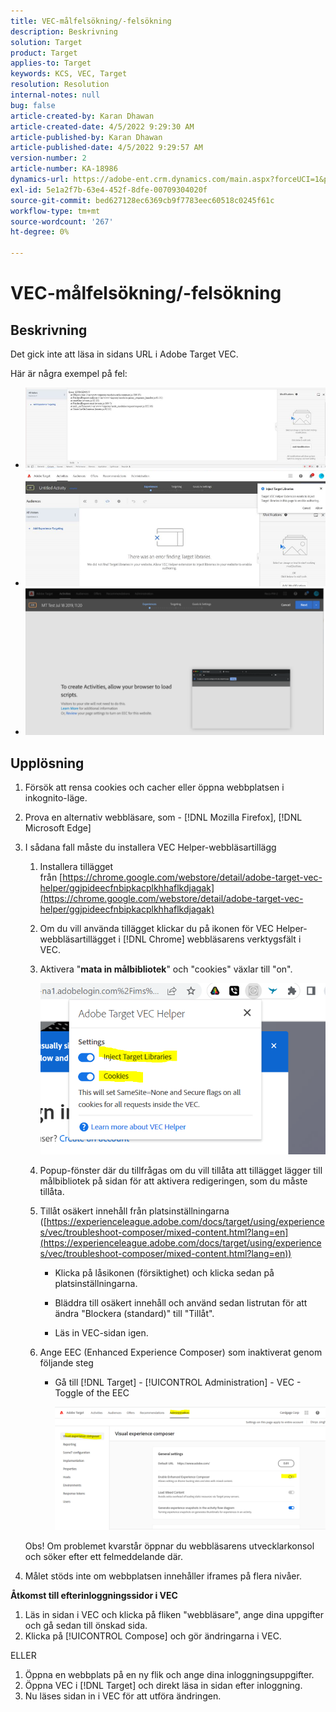 ```yaml
---
title: VEC-målfelsökning/-felsökning
description: Beskrivning
solution: Target
product: Target
applies-to: Target
keywords: KCS, VEC, Target
resolution: Resolution
internal-notes: null
bug: false
article-created-by: Karan Dhawan
article-created-date: 4/5/2022 9:29:30 AM
article-published-by: Karan Dhawan
article-published-date: 4/5/2022 9:29:57 AM
version-number: 2
article-number: KA-18986
dynamics-url: https://adobe-ent.crm.dynamics.com/main.aspx?forceUCI=1&pagetype=entityrecord&etn=knowledgearticle&id=ec1691de-c2b4-ec11-983f-000d3a5d0d73
exl-id: 5e1a2f7b-63e4-452f-8dfe-00709304020f
source-git-commit: bed627128ec6369cb9f7783eec60518c0245f61c
workflow-type: tm+mt
source-wordcount: '267'
ht-degree: 0%

---
```


# VEC-målfelsökning/-felsökning

## Beskrivning

Det gick inte att läsa in sidans URL i Adobe Target VEC.

Här är några exempel på fel:

- ![](assets/___f81691de-c2b4-ec11-983f-000d3a5d0d73___.png)
- ![](assets/___071791de-c2b4-ec11-983f-000d3a5d0d73___.png)
- ![](assets/___0a1791de-c2b4-ec11-983f-000d3a5d0d73___.png)

## Upplösning

1. Försök att rensa cookies och cacher eller öppna webbplatsen i inkognito-läge. 

1. Prova en alternativ webbläsare, som - [!DNL Mozilla Firefox], [!DNL Microsoft Edge]

1. I sådana fall måste du installera VEC Helper-webbläsartillägg

   1. Installera tillägget från [https://chrome.google.com/webstore/detail/adobe-target-vec-helper/ggjpideecfnbipkacplkhhaflkdjagak](https://chrome.google.com/webstore/detail/adobe-target-vec-helper/ggjpideecfnbipkacplkhhaflkdjagak)

   1. Om du vill använda tillägget klickar du på ikonen för VEC Helper-webbläsartillägget i [!DNL Chrome] webbläsarens verktygsfält i VEC. 

   1. Aktivera &quot;**mata in målbibliotek**&quot; och &quot;cookies&quot; växlar till &quot;on&quot;.

      ![](assets/92bf52bf-21ab-ec11-983f-000d3a349523.png)

   1. Popup-fönster där du tillfrågas om du vill tillåta att tillägget lägger till målbibliotek på sidan för att aktivera redigeringen, som du måste tillåta.

   1. Tillåt osäkert innehåll från platsinställningarna ([https://experienceleague.adobe.com/docs/target/using/experiences/vec/troubleshoot-composer/mixed-content.html?lang=en](https://experienceleague.adobe.com/docs/target/using/experiences/vec/troubleshoot-composer/mixed-content.html?lang=en))

      - Klicka på låsikonen (försiktighet) och klicka sedan på platsinställningarna.

      - Bläddra till osäkert innehåll och använd sedan listrutan för att ändra &quot;Blockera (standard)&quot; till &quot;Tillåt&quot;.

      - Läs in VEC-sidan igen.

   1. Ange EEC (Enhanced Experience Composer) som inaktiverat genom följande steg

      - Gå till [!DNL Target] - [!UICONTROL Administration] - VEC - Toggle of the EEC

        ![](assets/90fdfd56-26ab-ec11-983f-000d3a349523.png)

   Obs! Om problemet kvarstår öppnar du webbläsarens utvecklarkonsol och söker efter ett felmeddelande där.

1. Målet stöds inte om webbplatsen innehåller iframes på flera nivåer. 

**Åtkomst till efterinloggningssidor i VEC**

1. Läs in sidan i VEC och klicka på fliken &quot;webbläsare&quot;, ange dina uppgifter och gå sedan till önskad sida. 
1. Klicka på [!UICONTROL Compose] och gör ändringarna i VEC. 

ELLER

1. Öppna en webbplats på en ny flik och ange dina inloggningsuppgifter.
1. Öppna VEC i [!DNL Target] och direkt läsa in sidan efter inloggning. 
1. Nu läses sidan in i VEC för att utföra ändringen.
